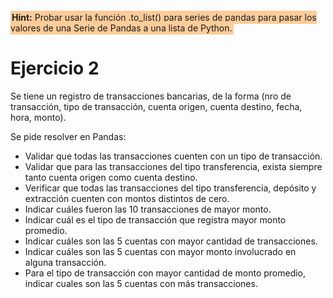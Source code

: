 <span style="background:#FFCC99;padding:2px"> <b>Hint:</b> Probar usar la función .to_list() para series de pandas para pasar los valores de una Serie de Pandas a una lista de Python.</span>

# Ejercicio 2

Se tiene un registro de transacciones bancarias, de la forma (nro de transacción, tipo de transacción, cuenta origen, cuenta destino, fecha, hora, monto). 

Se pide resolver en Pandas:
* Validar que todas las transacciones cuenten con un tipo de transacción.
* Validar que para las transacciones del tipo transferencia, exista siempre tanto cuenta origen como cuenta destino.
* Verificar que todas las transacciones del tipo transferencia, depósito y extracción cuenten con montos distintos de cero.
* Indicar cuáles fueron las 10 transacciones de mayor monto.
* Indicar cuál es el tipo de transacción que registra mayor monto promedio.
* Indicar cuáles son las 5 cuentas con mayor cantidad de transacciones.
* Indicar cuáles son las 5 cuentas con mayor monto involucrado en alguna transacción.
* Para el tipo de transacción con mayor cantidad de monto promedio, indicar cuales son las 5 cuentas con más transacciones.

